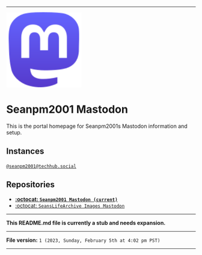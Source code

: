 
***

<img alt="Mastodon logo failed to load. Click/tap here to attempt to view it" src="/Mastodon_logotype_(simple)_new_hue.svg" width="200" height="200"/>

# Seanpm2001 Mastodon

This is the portal homepage for Seanpm2001s Mastodon information and setup.

## Instances

[`@seanpm2001@techhub.social`](https://techhub.social/@seanpm2001)

## Repositories

- **[:octocat: `Seanpm2001 Mastodon (current)`](https://github.com/seanpm2001/Seanpm2001-Mastodon/)**
- [:octocat: `SeansLifeArchive Images Mastodon`](https://github.com/seanpm2001/SeansLifeArchive_Images_Mastodon/)

***

**This README.md file is currently a stub and needs expansion.**

***

**File version:** `1 (2023, Sunday, February 5th at 4:02 pm PST)`

***
